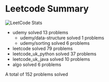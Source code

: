# Leetcode Summary

![LeetCode Stats](https://leetcard.jacoblin.cool/erik1110?theme=nord&ext=heatmap)

- udemy solved 13 problems
  - udemy/data-structure solved 1 problems
  - udemy/sorting solved 6 problems
- leetcode solved 79 problems
- leetcode_uk_python solved 37 problems
- leetcode_uk_java solved 10 problems
- algo solved 6 problems

A total of 152 problems solved
